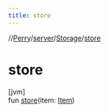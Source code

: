 ```yaml
---
title: store
---
```

//[Perry](../../../index.html)/[server](../index.html)/[Storage](index.html)/[store](store.html)



# store



[jvm]\
fun [store](store.html)(item: [Item](../../client.inventory/-item/index.html))





